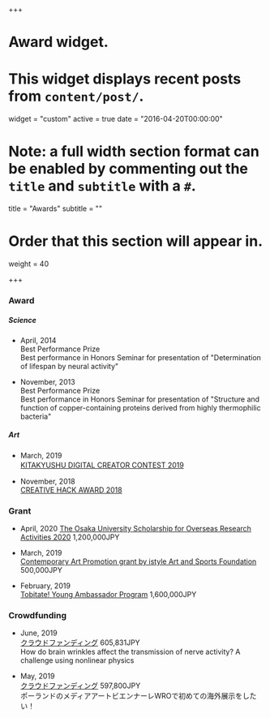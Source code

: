 +++
# Award widget.
# This widget displays recent posts from `content/post/`.
widget = "custom"
active = true
date = "2016-04-20T00:00:00"

# Note: a full width section format can be enabled by commenting out the `title` and `subtitle` with a `#`.
 title = "Awards"
 subtitle = ""

# Order that this section will appear in.
weight = 40

+++

### Award
##### Science
- April, 2014  
Best Performance Prize  
Best performance in Honors Seminar for presentation of "Determination of lifespan by neural activity"

- November, 2013  
Best Performance Prize  
Best performance in Honors Seminar for presentation of "Structure and function of copper-containing proteins derived from highly thermophilic bacteria"

##### Art
- March, 2019  
[KITAKYUSHU DIGITAL CREATOR CONTEST 2019](http://kdcc.info/archive/2019.html)　

- November, 2018  
[CREATIVE HACK AWARD 2018](https://hack.wired.jp/ja/finalist/) 


### Grant

- April, 2020
[The Osaka University Scholarship for Overseas Research Activities 2020](https://miraikikin.uci-sys.jp/en/) 1,200,000JPY

- March, 2019  
[Contemporary Art Promotion grant by istyle Art and Sports Foundation](https://istyle-found.org/art_support2019/)   500,000JPY  

- February, 2019  
[Tobitate! Young Ambassador Program](https://www.tobitate.mext.go.jp/univ/program/tech/index.html) 1,600,000JPY

### Crowdfunding

- June, 2019  
[クラウドファンディング](https://academist-cf.com/projects/119?lang=en) 605,831JPY  
How do brain wrinkles affect the transmission of nerve activity? A challenge using nonlinear physics
 
- May, 2019  
[クラウドファンディング](https://motion-gallery.net/projects/hokori_computing) 597,800JPY  
ポーランドのメディアアートビエンナーレWROで初めての海外展示をしたい！